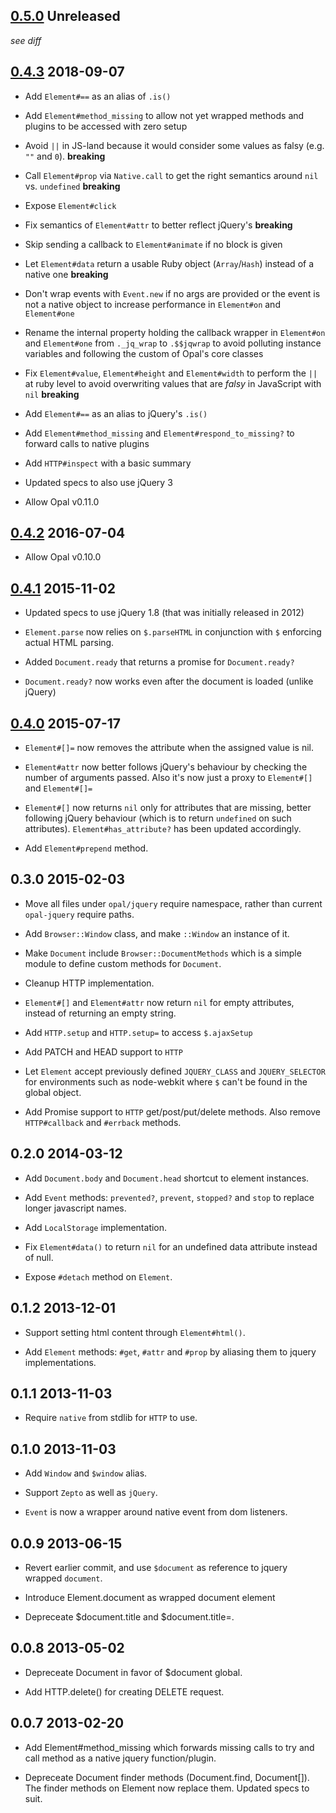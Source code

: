 ## [0.5.0](https://github.com/opal/opal-jquery/compare/v0.4.3...HEAD) Unreleased

*see diff*

## [0.4.3](https://github.com/opal/opal-jquery/compare/v0.4.2...v0.4.3) 2018-09-07

*   Add `Element#==` as an alias of `.is()`

*   Add `Element#method_missing` to allow not yet wrapped methods and plugins to be accessed with zero setup

*   Avoid `||` in JS-land because it would consider some values as falsy (e.g. `""` and `0`). **breaking**

*   Call `Element#prop` via `Native.call` to get the right semantics around `nil` vs. `undefined` **breaking**

*   Expose `Element#click`

*   Fix semantics of `Element#attr` to better reflect jQuery's **breaking**

*   Skip sending a callback to `Element#animate` if no block is given

*   Let `Element#data` return a usable Ruby object (`Array`/`Hash`) instead of a native one **breaking**

*   Don't wrap events with `Event.new` if no args are provided or the event is not a native object to increase performance in `Element#on` and `Element#one`

*   Rename the internal property holding the callback wrapper in `Element#on` and `Element#one` from `._jq_wrap` to `.$$jqwrap` to avoid polluting instance variables and following the custom of Opal's core classes

*   Fix `Element#value`, `Element#height` and `Element#width` to perform the `||` at ruby level to avoid overwriting values that are *falsy* in JavaScript with `nil` **breaking**

*   Add `Element#==` as an alias to jQuery's `.is()`

*   Add `Element#method_missing` and `Element#respond_to_missing?` to forward calls to native plugins

*   Add `HTTP#inspect` with a basic summary

*   Updated specs to also use jQuery 3

*   Allow Opal v0.11.0

## [0.4.2](https://github.com/opal/opal-jquery/compare/v0.4.1...v0.4.2) 2016-07-04

*   Allow Opal v0.10.0

## [0.4.1](https://github.com/opal/opal-jquery/compare/v0.4.0...v0.4.1) 2015-11-02

*   Updated specs to use jQuery 1.8 (that was initially released in 2012)

*   `Element.parse` now relies on `$.parseHTML` in conjunction with `$` enforcing actual HTML parsing.

*   Added `Document.ready` that returns a promise for `Document.ready?`

*   `Document.ready?` now works even after the document is loaded (unlike jQuery)

## [0.4.0](https://github.com/opal/opal-jquery/compare/v0.3.0...v0.4.0) 2015-07-17

*   `Element#[]=` now removes the attribute when the assigned value is nil.

*   `Element#attr` now better follows jQuery's behaviour by checking the number of arguments passed. Also it's now just a proxy to `Element#[]` and `Element#[]=`

*   `Element#[]` now returns `nil` only for attributes that are missing, better following jQuery behaviour (which is to return `undefined` on such attributes). `Element#has_attribute?` has been updated accordingly.

*   Add `Element#prepend` method.

## 0.3.0 2015-02-03

*   Move all files under `opal/jquery` require namespace, rather than
    current `opal-jquery` require paths.

*   Add `Browser::Window` class, and make `::Window` an instance of it.

*   Make `Document` include `Browser::DocumentMethods` which is a simple
    module to define custom methods for `Document`.

*   Cleanup HTTP implementation.

*   `Element#[]` and `Element#attr` now return `nil` for empty attributes,
    instead of returning an empty string.

*   Add `HTTP.setup` and `HTTP.setup=` to access `$.ajaxSetup`

*   Add PATCH and HEAD support to `HTTP`

*   Let `Element` accept previously defined `JQUERY_CLASS` and `JQUERY_SELECTOR`
    for environments such as node-webkit where `$` can't be found in the global object.

*   Add Promise support to `HTTP` get/post/put/delete methods. Also remove
    `HTTP#callback` and `#errback` methods.

## 0.2.0 2014-03-12

*   Add `Document.body` and `Document.head` shortcut to element instances.

*   Add `Event` methods: `prevented?`, `prevent`, `stopped?` and `stop` to
    replace longer javascript names.

*   Add `LocalStorage` implementation.

*   Fix `Element#data()` to return `nil` for an undefined data attribute
    instead of null.

*   Expose `#detach` method on `Element`.

## 0.1.2 2013-12-01

*   Support setting html content through `Element#html()`.

*   Add `Element` methods: `#get`, `#attr` and `#prop` by aliasing them to
    jquery implementations.

## 0.1.1 2013-11-03

*   Require `native` from stdlib for `HTTP` to use.

## 0.1.0 2013-11-03

*   Add `Window` and `$window` alias.

*   Support `Zepto` as well as `jQuery`.

*   `Event` is now a wrapper around native event from dom listeners.

## 0.0.9 2013-06-15

*   Revert earlier commit, and use `$document` as reference to jquery
    wrapped `document`.

*   Introduce Element.document as wrapped document element

*   Depreceate $document.title and $document.title=.

## 0.0.8 2013-05-02

*   Depreceate Document in favor of $document global.

*   Add HTTP.delete() for creating DELETE request.

## 0.0.7 2013-02-20

*   Add Element#method\_missing which forwards missing calls to try and call
    method as a native jquery function/plugin.

*   Depreceate Document finder methods (Document.find, Document[]). The finder
    methods on Element now replace them. Updated specs to suit.
